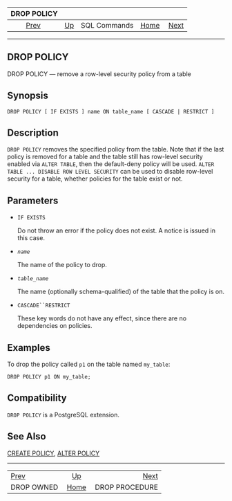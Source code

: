 <!--?xml version="1.0" encoding="UTF-8" standalone="no"?-->

|                DROP POLICY                |                                        |              |                                                       |                                                  |
| :---------------------------------------: | :------------------------------------- | :----------: | ----------------------------------------------------: | -----------------------------------------------: |
| [Prev](sql-drop-owned.html "DROP OWNED")  | [Up](sql-commands.html "SQL Commands") | SQL Commands | [Home](index.html "PostgreSQL 17devel Documentation") |  [Next](sql-dropprocedure.html "DROP PROCEDURE") |

***

[]()

## DROP POLICY

DROP POLICY — remove a row-level security policy from a table

## Synopsis

    DROP POLICY [ IF EXISTS ] name ON table_name [ CASCADE | RESTRICT ]

## Description

`DROP POLICY` removes the specified policy from the table. Note that if the last policy is removed for a table and the table still has row-level security enabled via `ALTER TABLE`, then the default-deny policy will be used. `ALTER TABLE ... DISABLE ROW LEVEL SECURITY` can be used to disable row-level security for a table, whether policies for the table exist or not.

## Parameters

*   `IF EXISTS`

    Do not throw an error if the policy does not exist. A notice is issued in this case.

*   *`name`*

    The name of the policy to drop.

*   *`table_name`*

    The name (optionally schema-qualified) of the table that the policy is on.

*   `CASCADE``RESTRICT`

    These key words do not have any effect, since there are no dependencies on policies.

## Examples

To drop the policy called `p1` on the table named `my_table`:

    DROP POLICY p1 ON my_table;

## Compatibility

`DROP POLICY` is a PostgreSQL extension.

## See Also

[CREATE POLICY](sql-createpolicy.html "CREATE POLICY"), [ALTER POLICY](sql-alterpolicy.html "ALTER POLICY")

***

|                                           |                                                       |                                                  |
| :---------------------------------------- | :---------------------------------------------------: | -----------------------------------------------: |
| [Prev](sql-drop-owned.html "DROP OWNED")  |         [Up](sql-commands.html "SQL Commands")        |  [Next](sql-dropprocedure.html "DROP PROCEDURE") |
| DROP OWNED                                | [Home](index.html "PostgreSQL 17devel Documentation") |                                   DROP PROCEDURE |
